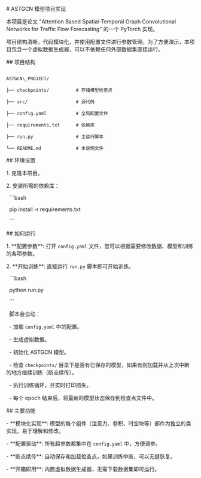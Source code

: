\# ASTGCN 模型项目实现



本项目是论文 "Attention Based Spatial-Temporal Graph Convolutional Networks for Traffic Flow Forecasting" 的一个 PyTorch 实现。



项目结构清晰，代码模块化，并使用配置文件进行参数管理。为了方便演示，本项目包含一个虚拟数据生成器，可以不依赖任何外部数据集直接运行。



\## 项目结构



```

ASTGCN\_PROJECT/

├── checkpoints/          # 存储模型检查点

├── src/                  # 源代码

├── config.yaml           # 全局配置文件

├── requirements.txt      # 依赖库

├── run.py                # 主运行脚本

└── README.md             # 本说明文件

```



\## 环境设置



1\.  克隆本项目。

2\.  安装所需的依赖库：

&nbsp;   ```bash

&nbsp;   pip install -r requirements.txt

&nbsp;   ```



\## 如何运行



1\.  \*\*配置参数\*\*: 打开 `config.yaml` 文件，您可以根据需要修改数据、模型和训练的各项参数。

2\.  \*\*开始训练\*\*: 直接运行 `run.py` 脚本即可开始训练。



&nbsp;   ```bash

&nbsp;   python run.py

&nbsp;   ```



&nbsp;   脚本会自动：

&nbsp;   - 加载 `config.yaml` 中的配置。

&nbsp;   - 生成虚拟数据。

&nbsp;   - 初始化 ASTGCN 模型。

&nbsp;   - 检查 `checkpoints/` 目录下是否有已保存的模型，如果有则加载并从上次中断的地方继续训练（断点续传）。

&nbsp;   - 执行训练循环，并实时打印损失。

&nbsp;   - 每个 epoch 结束后，将最新的模型状态保存到检查点文件中。



\## 主要功能



\- \*\*模块化实现\*\*: 模型的每个组件（注意力、卷积、时空块等）都作为独立的类实现，易于理解和修改。

\- \*\*配置驱动\*\*: 所有超参数都集中在 `config.yaml` 中，方便调参。

\- \*\*断点续传\*\*: 自动保存和加载检查点，如果训练中断，可以无缝恢复。

\- \*\*开箱即用\*\*: 内置虚拟数据生成器，无需下载数据集即可运行。

